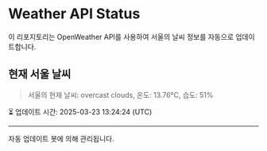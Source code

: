 
# Weather API Status

이 리포지토리는 OpenWeather API를 사용하여 서울의 날씨 정보를 자동으로 업데이트합니다.

## 현재 서울 날씨
> 서울의 현재 날씨: overcast clouds, 온도: 13.76°C, 습도: 51%

⏳ 업데이트 시간: 2025-03-23 13:24:24 (UTC)

---
자동 업데이트 봇에 의해 관리됩니다.
